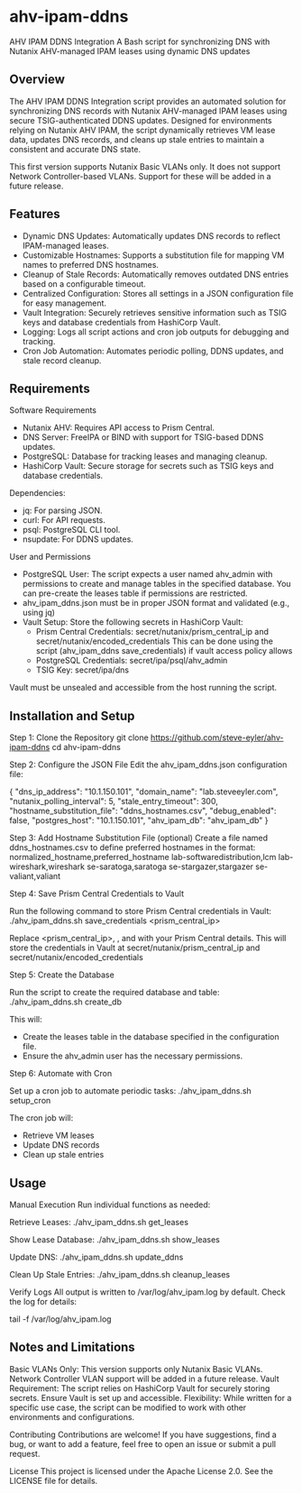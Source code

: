 # ahv-ipam-ddns 
AHV IPAM DDNS Integration
A Bash script for synchronizing DNS with Nutanix AHV-managed IPAM leases using dynamic DNS updates

## Overview
The AHV IPAM DDNS Integration script provides an automated solution for synchronizing DNS records with Nutanix AHV-managed IPAM leases using secure TSIG-authenticated DDNS updates. Designed for environments relying on Nutanix AHV IPAM, the script dynamically retrieves VM lease data, updates DNS records, and cleans up stale entries to maintain a consistent and accurate DNS state.

This first version supports Nutanix Basic VLANs only. It does not support Network Controller-based VLANs. Support for these will be added in a future release.

## Features
-  Dynamic DNS Updates: Automatically updates DNS records to reflect IPAM-managed leases.
-  Customizable Hostnames: Supports a substitution file for mapping VM names to preferred DNS hostnames.
-  Cleanup of Stale Records: Automatically removes outdated DNS entries based on a configurable timeout.
-  Centralized Configuration: Stores all settings in a JSON configuration file for easy management.
-  Vault Integration: Securely retrieves sensitive information such as TSIG keys and database credentials from HashiCorp Vault.
-  Logging: Logs all script actions and cron job outputs for debugging and tracking.
-  Cron Job Automation: Automates periodic polling, DDNS updates, and stale record cleanup.

## Requirements
Software Requirements
-  Nutanix AHV: Requires API access to Prism Central.
-  DNS Server: FreeIPA or BIND with support for TSIG-based DDNS updates.
-  PostgreSQL: Database for tracking leases and managing cleanup.
-  HashiCorp Vault: Secure storage for secrets such as TSIG keys and database credentials.

Dependencies:
-  jq: For parsing JSON.
-  curl: For API requests.
-  psql: PostgreSQL CLI tool.
-  nsupdate: For DDNS updates.

User and Permissions
-  PostgreSQL User: The script expects a user named ahv_admin with permissions to create and manage tables in the specified database.
   You can pre-create the leases table if permissions are restricted.
- ahv_ipam_ddns.json must be in proper JSON format and validated (e.g., using jq)
-  Vault Setup:
     Store the following secrets in HashiCorp Vault:
     - Prism Central Credentials: secret/nutanix/prism_central_ip and secret/nutanix/encoded_credentials
       This can be done using the script (ahv_ipam_ddns save_credentials) if vault access policy allows
     - PostgreSQL Credentials: secret/ipa/psql/ahv_admin
     - TSIG Key: secret/ipa/dns

Vault must be unsealed and accessible from the host running the script.

## Installation and Setup
Step 1: Clone the Repository
  git clone https://github.com/steve-eyler/ahv-ipam-ddns
  cd ahv-ipam-ddns

Step 2: Configure the JSON File
Edit the ahv_ipam_ddns.json configuration file:

{
    "dns_ip_address": "10.1.150.101",
    "domain_name": "lab.steveeyler.com",
    "nutanix_polling_interval": 5,
    "stale_entry_timeout": 300,
    "hostname_substitution_file": "ddns_hostnames.csv",
    "debug_enabled": false,
    "postgres_host": "10.1.150.101",
    "ahv_ipam_db": "ahv_ipam_db"
}

Step 3: Add Hostname Substitution File (optional)
  Create a file named ddns_hostnames.csv to define preferred hostnames in the format:
    normalized_hostname,preferred_hostname
    lab-softwaredistribution,lcm
    lab-wireshark,wireshark
    se-saratoga,saratoga
    se-stargazer,stargazer
    se-valiant,valiant

Step 4: Save Prism Central Credentials to Vault

Run the following command to store Prism Central credentials in Vault:
  ./ahv_ipam_ddns.sh save_credentials <prism_central_ip> <username> <password>

Replace <prism_central_ip>, <username>, and <password> with your Prism Central details.
This will store the credentials in Vault at secret/nutanix/prism_central_ip and secret/nutanix/encoded_credentials

Step 5: Create the Database

Run the script to create the required database and table:
  ./ahv_ipam_ddns.sh create_db

This will:
-  Create the leases table in the database specified in the configuration file.
-  Ensure the ahv_admin user has the necessary permissions.

Step 6: Automate with Cron

Set up a cron job to automate periodic tasks:
  ./ahv_ipam_ddns.sh setup_cron

The cron job will:
-  Retrieve VM leases
-  Update DNS records
-  Clean up stale entries

## Usage

Manual Execution
  Run individual functions as needed:

  Retrieve Leases:
    ./ahv_ipam_ddns.sh get_leases
  
  Show Lease Database:
    ./ahv_ipam_ddns.sh show_leases

  Update DNS:
    ./ahv_ipam_ddns.sh update_ddns
  
  Clean Up Stale Entries:
    ./ahv_ipam_ddns.sh cleanup_leases

Verify Logs
All output is written to /var/log/ahv_ipam.log by default. Check the log for details:

tail -f /var/log/ahv_ipam.log

## Notes and Limitations

Basic VLANs Only: This version supports only Nutanix Basic VLANs. Network Controller VLAN support will be added in a future release.
Vault Requirement: The script relies on HashiCorp Vault for securely storing secrets. Ensure Vault is set up and accessible.
Flexibility: While written for a specific use case, the script can be modified to work with other environments and configurations.

Contributing
Contributions are welcome! If you have suggestions, find a bug, or want to add a feature, feel free to open an issue or submit a pull request.

License
This project is licensed under the Apache License 2.0. See the LICENSE file for details.

